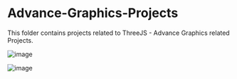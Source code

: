 # Advance-Graphics-Projects
This folder contains projects related to ThreeJS - Advance Graphics related Projects.

![image](https://user-images.githubusercontent.com/53758828/115930204-0e106e80-a457-11eb-9717-378160e09c02.png)

![image](https://user-images.githubusercontent.com/53758828/115930212-110b5f00-a457-11eb-881d-b9ad799c737e.png)


